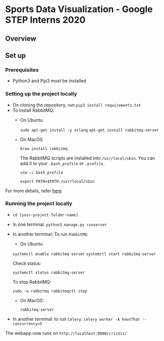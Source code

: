 # Sports Data Visualization - Google STEP Interns 2020

## Overview


## Set up

### Prerequisites

- Python3 and Pip3 must be installed

### Setting up the project locally

- On cloning the repository, run `pip3 install requirements.txt`
- To install RabbitMQ:
    - On Ubuntu

      `sudo apt-get install -y erlang`
      `apt-get install rabbitmq-server`
    - On MacOS

      `brew install rabbitmq`

      The RabbitMQ scripts are installed into `/usr/local/sbin`. You can add it to your `.bash_profile` or `.profile`.

      `vim ~/.bash_profile`
      
      `export PATH=$PATH:/usr/local/sbin`

For more details, refer [here](https://simpleisbetterthancomplex.com/tutorial/2017/08/20/how-to-use-celery-with-django.html)


### Running the project locally

- `cd [your-project-folder-name]`
- In one terminal: `python3 manage.py runserver`
- In another terminal: To run `RabbitMQ`:
    - On Ubuntu

    `systemctl enable rabbitmq-server`
    `systemctl start rabbitmq-server`

    Check status:

    `systemctl status rabbitmq-server`

    To stop RabbitMQ:

    `sudo -u rabbitmq rabbitmqctl stop`

   - On MacOS:

     `rabbitmq-server`

- In another terminal: to run `Celery`: `celery worker -A howsThat --concurrency=5`

The webapp now runs on `http://localhost:8000/cricVis/`